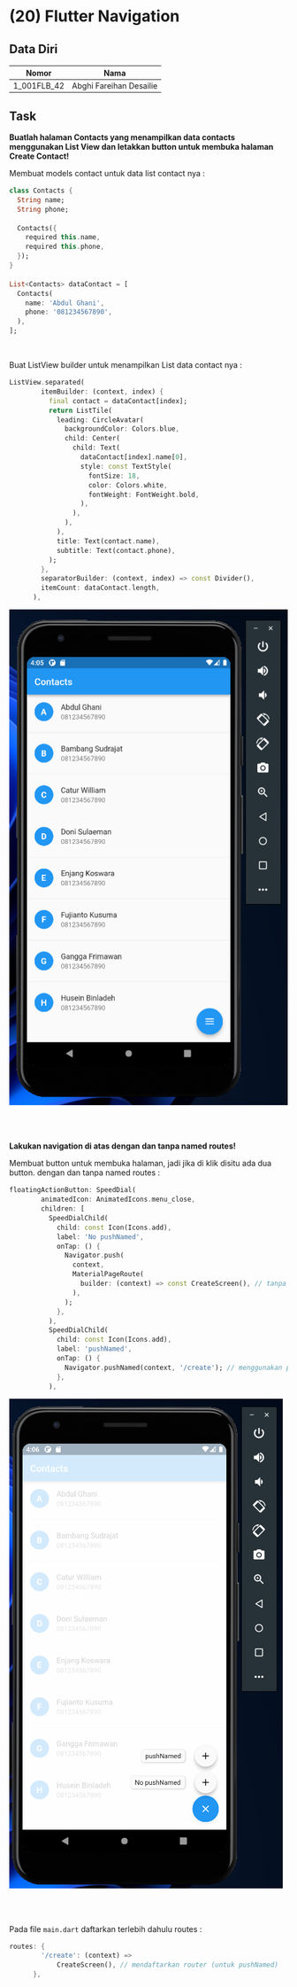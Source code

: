 # (20) Flutter Navigation

## Data Diri

| Nomor       | Nama                    |
| ----------- | ----------------------- |
| 1_001FLB_42 | Abghi Fareihan Desailie |

## Task

**Buatlah halaman Contacts yang menampilkan data contacts menggunakan List View dan letakkan button untuk membuka halaman Create Contact!**

Membuat models contact untuk data list contact nya :

```dart
class Contacts {
  String name;
  String phone;

  Contacts({
    required this.name,
    required this.phone,
  });
}

List<Contacts> dataContact = [
  Contacts(
    name: 'Abdul Ghani',
    phone: '081234567890',
  ),
];
```

<br>

Buat ListView builder untuk menampilkan List data contact nya :

```dart
ListView.separated(
        itemBuilder: (context, index) {
          final contact = dataContact[index];
          return ListTile(
            leading: CircleAvatar(
              backgroundColor: Colors.blue,
              child: Center(
                child: Text(
                  dataContact[index].name[0],
                  style: const TextStyle(
                    fontSize: 18,
                    color: Colors.white,
                    fontWeight: FontWeight.bold,
                  ),
                ),
              ),
            ),
            title: Text(contact.name),
            subtitle: Text(contact.phone),
          );
        },
        separatorBuilder: (context, index) => const Divider(),
        itemCount: dataContact.length,
      ),
```

![Test](../screenshots/ss_list.png)

<br>
<br>

**Lakukan navigation di atas dengan dan tanpa named routes!**

Membuat button untuk membuka halaman, jadi jika di klik disitu ada dua button. dengan dan tanpa named routes :

```dart
floatingActionButton: SpeedDial(
        animatedIcon: AnimatedIcons.menu_close,
        children: [
          SpeedDialChild(
            child: const Icon(Icons.add),
            label: 'No pushNamed',
            onTap: () {
              Navigator.push(
                context,
                MaterialPageRoute(
                  builder: (context) => const CreateScreen(), // tanpa pushNamed
                ),
              );
            },
          ),
          SpeedDialChild(
            child: const Icon(Icons.add),
            label: 'pushNamed',
            onTap: () {
              Navigator.pushNamed(context, '/create'); // menggunakan pushNamed
            },
          ),
```

![Test](../screenshots/ss_route.png)

<br>
<br>

Pada file `main.dart` daftarkan terlebih dahulu routes :

```dart
routes: {
        '/create': (context) =>
            CreateScreen(), // mendaftarkan router (untuk pushNamed)
      },
```
